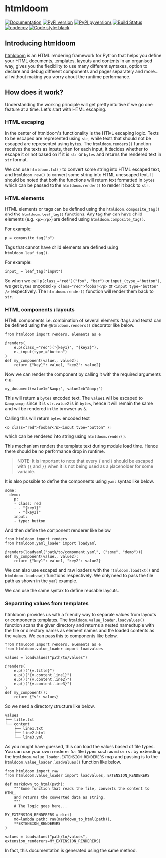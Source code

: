htmldoom
========
[![Documentation](https://api.netlify.com/api/v1/badges/8bedc4f4-508a-494d-8160-02f6a76d4b04/deploy-status)](https://app.netlify.com/sites/htmldoom/deploys)
[![PyPI version](https://img.shields.io/pypi/v/htmldoom.svg)](https://pypi.org/project/htmldoom)
[![PyPI pyversions](https://img.shields.io/pypi/pyversions/htmldoom.svg)](https://pypi.org/project/htmldoom)
[![Build Status](https://travis-ci.org/sayanarijit/htmldoom.svg?branch=master)](https://travis-ci.org/sayanarijit/htmldoom)
[![codecov](https://codecov.io/gh/sayanarijit/htmldoom/branch/master/graph/badge.svg)](https://codecov.io/gh/sayanarijit/htmldoom)
[![Code style: black](https://img.shields.io/badge/code%20style-black-000000.svg)](https://github.com/python/black)


Introducing htmldoom
-----------------------
[htmldoom](https://github.com/sayanarijit/htmldoom) is an HTML rendering framework for Python that helps you define your
HTML documents, templates, layouts and contents in an organised way, gives you
the flexibility to use many different syntaxes, option to declare and debug
different components and pages separately and more... all without making you
worry about the runtime performance.


How does it work?
-----------------
Understanding the working principle will get pretty intuitive if we go one
feature at a time. Let's start with HTML escaping.


### HTML escaping
In the center of htmldoom's functionality is the HTML escaping logic. Texts to
be escaped are represented using `str`, while texts that should not be escaped
are represented using `bytes`. The `htmldoom.renders()` function receives the
texts as inputs, then for each input, it decides whether to escape it or not
based on if it is `str` or `bytes` and returns the rendered text in `str` format.

We can use `htmldoom.txt()` to convert some string into HTML escaped text, and
`htmldoom.raw()` to convert some string into HTML unescaped text. It should be
noted that both the functions will return text formatted in `bytes` which can be
passed to the `htmldoom.render()` to render it back to `str`.


### HTML elements
HTML elements or tags can be defined using the `htmldoom.composite_tag()` and
the `htmldoom.leaf_tag()` functions. Any tag that can have child elements (e.g.
`<p></p>`) are defined using `htmldoom.composite_tag()`.

For example:

	p = composite_tag("p")

Tags that cannot have child elements are defined using `htmldoom.leaf_tag()`.

For example:
	
	input_ = leaf_tag("input")

So when we call `p(class_="red")("foo", "bar")` or `input_(type_="button")`,
we get `bytes` encoded `<p class="red">foobar</p>` or
`<input type="button" />` respectively. The `htmldoom.render()` function will
render them back to `str`.


### HTML components / layouts
HTML components i.e. combination of several elements (tags and texts) can be
defined using the `@htmldoom.renders()` decorator like below.

	from htmldoom import renders, elements as e

	@renders(
	    e.p(class_="red")("{key1}", "{key2}"),
	    e._input(type_="button")
	)
	def my_component(value1, value2):
	    return {"key1": value1, "key2": value2}

Now we can render the component by calling it with the required arguments e.g.
	
	my_document(value1="&amp;", value2=b"&amp;")

This will return a `bytes` encoded text. The `value1` will be escaped to `&amp;amp;` since
it is `str`. `value2` is in `bytes`, hence it will remain the same and wil be
rendered in the browser as `&`.

Calling this will return `bytes` encoded text

	<p class="red">foobar</p><input type="button" />

which can be rendered into string using `htmldoom.render()`.

This mechanism renders the template text during module load time. Hence there should be
no performance drop in runtime.

> NOTE: It is important to note that every `{` and `}` should be escaped with `{{` and
`}}` when it is not being used as a placeholder for some variable.

It is also possible to define the components using `yaml` syntax like below.

	some:
	  demo:
	    p:
	    - class: red
	    - - "{key1}"
	      - "{key2}"
	    input:
	    - type: button

And then define the component renderer like below.

	from htmldoom import renders
	from htmldoom.yaml_loader import loadyaml

	@renders(loadyaml("path/to/component.yaml", ("some", "demo")))
	def my_component(value1, value2):
	    return {"key1": value1, "key2": value2}

We can also use escaped and raw loaders with the `htmldoom.loadtxt()` and `htmldoom.loadraw()`
functions respectively. We only need to pass the file path as shown in the `yaml` example.

We can use the same syntax to define reusable layouts.


### Separating values from templates
htmldoom provides us with a friendly way to separate values from layouts or components
templates. The `htmldoom.value_loader.loadvalues()` function scans the given directory and
returns a nested namedtuple with the file or directory names as element names and the loaded
contents as the values. We can pass this to components like below.

	from htmldoom import renders, elements as e
	from htmldoom.value_loader import loadvalues

	values = loadvalues("path/to/values")

	@renders(
	    e.p()("{v.title}"),
	    e.p()("{v.content.line1}")
	    e.p()("{v.content.line2}")
	    e.p()("{v.content.line3}")
	)
	def my_component():
	    return {"v": values}

So we need a directory structure like below.

	values
	├── title.txt
	└── content
	    ├── line1.txt
	    ├── line2.html
	    └── line3.yml

As you mught have guessed, this can load the values based of file types. You can use
your own renderer for file types such as `md` or `rst` by extending the
`htmldoom.value_loader.EXTENSION_RENDERERS` map and passing is to the
`htmldoom.value_loader.loadvalues()` function like below.

	from htmldoom import raw
	from htmldoom.value_loader import loadvalues, EXTENSION_RENDERERS

	def markdown_to_html(path):
	    """Some function that reads the file, converts the content to HTML,
	    and returns the converted data as string.
	    """
	    # The logic goes here...

	MY_EXTENSION_RENDERERS = dict(
	    md=lambda path: raw(markdown_to_html(path)),
	    **EXTENSION_RENDERERS
	)

	values = loadvalues("path/to/values", extension_renderers=MY_EXTENSION_RENDERERS)

In fact, this documentation is generated using the same method.
